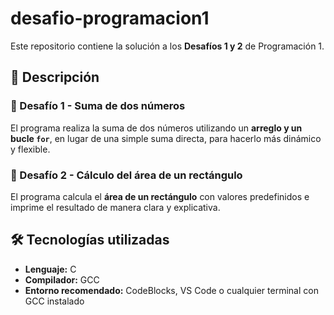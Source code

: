 # desafio-programacion1

Este repositorio contiene la solución a los **Desafíos 1 y 2** de Programación 1.  

## 📌 Descripción  

### 🔹 Desafío 1 - Suma de dos números  
El programa realiza la suma de dos números utilizando un **arreglo y un bucle `for`**, en lugar de una simple suma directa, para hacerlo más dinámico y flexible.  

### 🔹 Desafío 2 - Cálculo del área de un rectángulo  
El programa calcula el **área de un rectángulo** con valores predefinidos e imprime el resultado de manera clara y explicativa.  

## 🛠️ Tecnologías utilizadas  
- **Lenguaje:** C  
- **Compilador:** GCC  
- **Entorno recomendado:** CodeBlocks, VS Code o cualquier terminal con GCC instalado 
  
